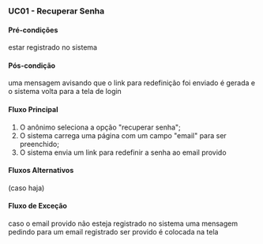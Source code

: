 ### UC01 - Recuperar Senha

#### Pré-condições
estar registrado no sistema

#### Pós-condição
uma mensagem avisando que o link para redefinição foi enviado é gerada e o sistema volta para a tela de login

#### Fluxo Principal
1. O anônimo seleciona a opção "recuperar senha";
2. O sistema carrega uma página com um campo "email" para ser preenchido;
3. O sistema envia um link para redefinir a senha ao email provido

#### Fluxos Alternativos
(caso haja)

#### Fluxo de Exceção
caso o email provido não esteja registrado no sistema uma mensagem pedindo para um email registrado ser provido é colocada na tela
